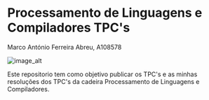 # Processamento de Linguagens e Compiladores TPC's

Marco António Ferreira Abreu, A108578

![image_alt]([https://scontent.fopo5-1.fna.fbcdn.net/v/t39.30808-6/361314914_1469065113867568_3255960307325786095_n.jpg?_nc_cat=105&ccb=1-7&_nc_sid=6ee11a&_nc_ohc=ByGla0ewFtcQ7kNvwGx3mi1&_nc_oc=AdnYwAEh9P9Y5_fWj48y45xTbmiGb3N34d2Rd_1BELlkmjqEry4LVhAKIt-uA4lQwpHsJfrmTNV720jpvGupy9aS&_nc_zt=23&_nc_ht=scontent.fopo5-1.fna&_nc_gid=JzFbXLlySFNxPpl1YqWwkA&oh=00_Afa1JkhLVFcBvwQYwNuAvE-HXlAUVMMjT7KHqCXssfiXuQ&oe=68D616E3](https://github.com/MarcoAbreu11/PLC2025/blob/0e97e4254ea9af6de0ac9859674dee6decf45535/Imagem/minha_imagem.jpg))

Este repositorio tem como objetivo publicar os TPC's e as minhas resoluções dos TPC's da cadeira Processamento de Linguagens e Compiladores.
